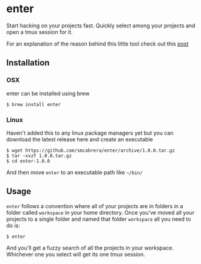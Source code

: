 # enter
Start hacking on your projects fast. Quickly select among your projects and open a tmux session for it. 

For an explanation of the reason behind this little tool check out this [post](http://smcabrera.github.io/enter-enter/)

## Installation

### OSX

enter can be installed using brew

    $ brew install enter

### Linux

Haven't added this to any linux package managers yet but you can download the latest release here and create an executable 

```
$ wget https://github.com/smcabrera/enter/archive/1.0.0.tar.gz
$ tar -xvzf 1.0.0.tar.gz
$ cd enter-1.0.0
```

And then move `enter` to an executable path like `~/bin/`

## Usage

`enter` follows a convention where all of your projects are in folders in a folder called `workspace` in your home directory. Once you've moved all your projects to a single folder and named that folder `workspace` all you need to do is:

```
$ enter
```

And you'll get a fuzzy search of all the projects in your workspace. Whichever one you select will get its one tmux session.

